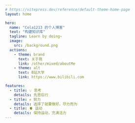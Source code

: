 ```yaml
---
# https://vitepress.dev/reference/default-theme-home-page
layout: home

hero:
  name: "Cola1213 的个人博客"
  text: "构建知识库"
  tagline: Learn by doing~
  image: 
    src: /background.png
  actions:
    - theme: brand
      text: 关于我
      link: /other/mixed/aboutMe
    - theme: alt
      text: B站大学
      link: https://www.bilibili.com

features:
  - title: 💡 思考
    details: 先思后行
  - title: ✊ 努力
    details: 选择了就要做好，尽力而为
  - title: 🫀 运动
    details: 保持运动，充满活力
---
```


